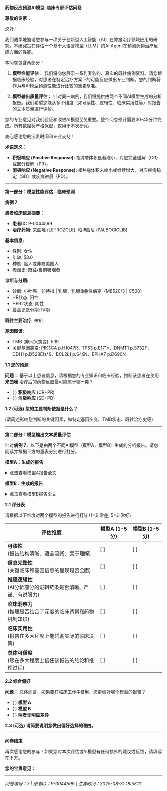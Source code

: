 **药物反应预测AI模型-临床专家评估问卷**

**尊敬的专家：**

您好！

我们诚挚地邀请您参与一项关于创新型人工智能（AI）在肿瘤治疗领域应用的研究。本研究旨在评估一个基于大语言模型（LLM）的AI Agent在预测药物治疗反应方面的性能。

本问卷包含两部分：

1. **模型性能评估：** 我们将向您展示一系列匿名的、真实的既往病例资料。请您根据临床经验，对患者在特定治疗方案下的可能反应做出专业判断。您的判断将作为与AI模型预测性能进行比较的重要基准。

2. **模型输出质量评估：** 针对同一病例，我们将提供由两个不同AI模型生成的分析报告。我们希望您能从多个维度（如可读性、逻辑性、临床实用性等）对报告的文本质量进行评价。

您的专业意见对我们验证和改进AI模型至关重要。整个问卷预计需要30-45分钟完成。所有数据将严格保密，仅用于本次研究。

衷心感谢您的宝贵时间和专业支持！

**术语定义：**

- **积极响应 (Positive Response):** 指肿瘤体积显著缩小，对应完全缓解（CR）或部分缓解（PR）。
- **消极响应 (Negative Response):** 指肿瘤体积未缩小或继续增大，对应疾病稳定（SD）或疾病进展（PD）。

---

**第一部分：模型性能评估 - 临床预测**

**病例 7**

**患者临床信息摘要：**

- **患者ID:** P-0044599
- **治疗药物:** 来曲唑 (LETROZOLE), 帕博西尼 (PALBOCICLIB)

**基本信息:**
- 性别: 女性
- 年龄: 58.0
- 种族: 黑人或非裔美国人
- 吸烟史: 既往/当前吸烟者

**诊断与分期:**
- 诊断: 小叶癌，非特指 | 乳腺，乳腺重叠性病变（M8520/3 | C508）
- HR状态: 阳性
- HER2状态: 阴性
- 最高记录分期: IV期

**既往主要治疗:**
未知

**基因图谱:**
- TMB (非同义突变): 5.19
- 关键基因突变: PIK3CA p.H1047R、TP53 p.E171*、DNMT1 p.S732F、CDH1 p.D528Efs*9、BCL2L1 p.S49N、EPHA7 p.D690N

**1.1 您的预测**

**问题：** 基于以上患者信息，请根据您的专业知识和临床经验，推断该患者在使用 **来曲唑** 治疗后的药物反应最可能属于哪一类？

- ( ) **积极响应** (CR+PR)
- ( ) **消极响应** (SD+PD)

**1.2 (可选) 您的主要判断依据是什么？**

(请简述影响您判断的关键因素，如特定基因突变、TMB状态、既往治疗史等)

---

**第二部分：模型输出文本质量评估**

针对**病例 7**，以下是由两个不同AI模型（模型A，模型B）生成的分析报告。请您阅读并根据下方的量表分别进行打分。

**模型A：生成的报告**

<details>
<summary>点击查看模型A报告全文</summary>

**精准肿瘤学报告**  

---  

**1. 患者与治疗信息**  
- **患者ID:** P-0044599  
- **治疗药物:** 来曲唑 (LETROZOLE), 哌柏西利 (PALBOCICLIB)  

---  

**2. 药物信息**  
- **来曲唑 (LETROZOLE)**  
  - *描述:* 口服非甾体II型芳香化酶抑制剂。  
  - *作用机制:* 抑制芳香化酶，减少雌激素合成。  

- **哌柏西利 (PALBOCICLIB)**  
  - *描述:* 靶向细胞周期机制的哌嗪吡啶并嘧啶类化合物。  
  - *作用机制:* 通过结合ATP口袋抑制CDK4/6（IC50: 9–15 nmol/L）。  

---  

**3. 临床与诊断信息**  
- **人口统计学:** 女性，58.0岁，黑人/非裔美国人，非西班牙裔。  
- **吸烟史:** 既往/当前吸烟者。  
- **分期:* 第4期（远处转移/全身性疾病）。  
- **实验室结果:**  
  - CEA: 2.3 ng/ml（治疗前1天）。  
  - CA 15-3: 75 单位/ml（治疗前1天）。  
- **既往用药状态:* 是。  
- **受体状态:* HR+，HER2-。  
- **诊断:* 乳腺小叶癌，重叠性病变（M8520/3 | C508）。  
- **临床/病理学分组:* 4。  

---  

**4. 样本与基因图谱**  
- **样本:* P-0044599-T01-IM6（转移灶，结肠；治疗前40天）。  
- **癌症类型:* 乳腺浸润性小叶癌。  
- **MSI状态:* 稳定（MSS；评分: 0.0）。  
- **TMB:* 5.19（非同义突变）。  
- **基因突变:**  
  - PIK3CA p.H1047R  
  - TP53 p.E171*  
  - DNMT1 p.S732F  
  - CDH1 p.D528Efs*9  
  - BCL2L1 p.S49N  
  - EPHA7 p.D690N  
- **结构变异:* 未检出。  

---  

**5. AI生成分析**  
**预测治疗反应评分:** 0.620 / 1.0  
*(分数越接近1，表示积极响应的可能性越高。)*  

**推理依据**  
1. **遗传因素:**  
   - **TP53 p.E171***: 无义突变可能通过绕过细胞调控降低治疗疗效，但哌柏西利的CDK4/6抑制作用仍部分有效。  
   - **PIK3CA p.H1047R**: 激活突变可能因下游通路激活限制来曲唑的效果，但证据尚不明确。  
   - **DNMT1 p.S732F**: 可能通过表观遗传影响肿瘤发生，临床相关性尚不清晰。  
   - **低TMB (5.19)**: 较少的体细胞突变可能限制靶向治疗选择。  

2. **临床决定因素:**  
   - **HR+状态**: 支持激素靶向治疗，但HER2-状态可能限制来曲唑单药疗效。  
   - **第4期疾病**: 晚期转移与治疗反应性降低相关。  

**注:** 该分数反映了AI模型基于现有数据的评估。建议进行临床验证。  

---  
*保留原始医学推理逻辑；冗余文本已删除。*

</details>

**模型B：生成的报告**

<details>
<summary>点击查看模型B报告全文</summary>

**精准肿瘤学报告**  

**1. 患者与治疗信息**  

- **患者ID:** P-0044599  
- **治疗药物:** 来曲唑 (LETROZOLE), 帕博西尼 (PALBOCICLIB)  

**2. 药物信息**  

**来曲唑 (LETROZOLE)**  

- **描述:** 来曲唑（CGS 20267）是一种口服非甾体类II型芳香化酶抑制剂，首次于1990年文献报道。  
- **作用机制:** 来曲唑是非甾体类II型芳香化酶抑制剂。  

**帕博西尼 (PALBOCICLIB)**  

- **描述:** 帕博西尼是一种哌嗪吡啶并嘧啶类化合物，作用于细胞周期调控机制。  
- **作用机制:** 帕博西尼是细胞周期蛋白依赖性激酶4/6（CDK4/6）抑制剂，通过结合ATP口袋发挥作用，IC50值为9-15 nmol/L。  

**3. 临床与诊断信息**  

- **性别:** 女性  
- **年龄:** 58.0  
- **种族:** 黑人或非裔美国人  
- **族裔:** 非西班牙裔；非拉丁裔  
- **吸烟史:** 既往/当前吸烟者  
- **分期（最高记录）:** IV期  
- **既往用药状态:** 是  
- **HR状态:** 阳性  
- **HER2状态:** 阴性  
- **诊断:** 小叶癌，非特指 | 乳腺，乳腺重叠性病变（M8520/3 | C508）  
- **临床组别:** 4  
- **病理组别:** 4  
- **衍生分期:** IV期  
- **摘要:** 远处转移/系统性病变  

**4. 样本与基因图谱**  

- **样本ID:** P-0044599-T01-IM6（治疗前40天）  
- **癌症类型:** 乳腺癌  
- **癌症详细类型:** 乳腺浸润性小叶癌  
- **原发部位:** 乳腺  
- **转移部位:** 结肠  
- **样本类型:** 转移灶  
- **MSI状态:** 微卫星稳定 (MSS)  
- **MSI评分:** 0.0  
- **TMB (非同义突变):** 5.19  
- **基因突变:** PIK3CA p.H1047R、TP53 p.E171*、DNMT1 p.S732F、CDH1 p.D528Efs*9、BCL2L1 p.S49N、EPHA7 p.D690N  
- **结构变异:** 未检测到结构变异  

**5. AI生成分析**  

**预测治疗反应评分:** 0.439 / 1.0  
（分数越接近1，表示积极响应的可能性越高。）  

**推理依据**  

- **基因突变与药物机制:** *PIK3CA p.H1047R* 突变激活PI3K/AKT/mTOR通路，与帕博西尼等CDK4/6抑制剂的耐药性相关。*TP53 p.E171* 截短突变导致肿瘤侵袭性增强并降低内分泌治疗敏感性。  
- **肿瘤生物学与临床背景:** IV期浸润性小叶癌伴远处转移（结肠）提示疾病晚期。*CDH1 p.D528Efs*9* 突变可能促进上皮-间质转化（EMT），降低内分泌治疗疗效。低TMB（5.19）和MSS状态限制了免疫治疗选择。  
- **既往治疗与耐药性:** 既往用药状态提示获得性耐药，筛选出与HR+乳腺癌内分泌耐药相关的*PIK3CA*和*TP53*突变。  
- **人口学与生物标志物因素:** CA 15-3升高（75 U/ml）反映疾病负荷活跃。单凭HR+状态不足以克服高风险突变的影响。  

**注:** 该分数反映了AI模型基于现有遗传和临床数据的评估。建议进行临床验证。

</details>

**2.1 评分表**

请根据以下维度对两个模型的报告进行打分 (1=非常差, 5=非常好)

| **评估维度** | **模型A (1-5分)** | **模型B (1-5分)** |
|-------------|------------------|------------------|
| **可读性**<br>(报告结构清晰、语言流畅、易于理解) | [ ] | [ ] |
| **信息完整性**<br>(关键临床和基因信息的呈现是否全面) | [ ] | [ ] |
| **推理逻辑性**<br>(AI分析部分的逻辑链条是否清晰、严谨、有说服力) | [ ] | [ ] |
| **临床洞察力**<br>(推理是否结合了深度的临床背景和药物机制知识) | [ ] | [ ] |
| **临床实用性**<br>(报告在多大程度上能辅助实际的临床决策) | [ ] | [ ] |
| **总体可信度**<br>(您在多大程度上信任该报告的结论和推理过程) | [ ] | [ ] |

**2.2 综合偏好**

**问题：** 总体而言，如果要在临床工作中使用，您更偏好哪个模型的报告？

- ( ) **模型 A**
- ( ) **模型 B**
- ( ) **两者无明显差异**

**2.3 (可选) 请简要说明您做出偏好选择的理由。**

---

**问卷结束**

再次感谢您的参与！如果您对本次评估或AI模型有任何额外的建议或反馈，请填写在下方。

**您的宝贵意见：**

---

*问卷编号：7 | 患者ID：P-0044599 | 生成时间：2025-08-31 18:58:11*

